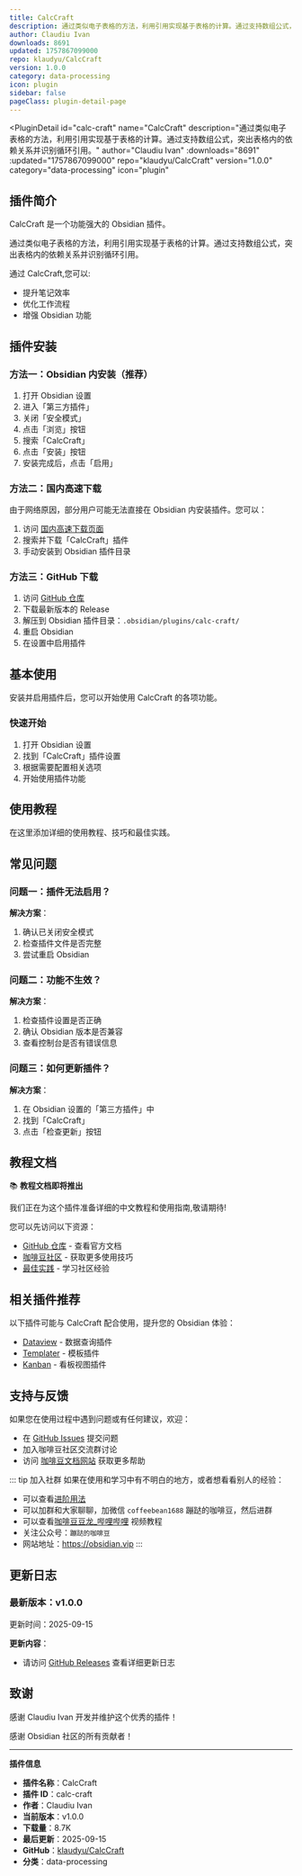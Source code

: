 ```yaml
---
title: CalcCraft
description: 通过类似电子表格的方法，利用引用实现基于表格的计算。通过支持数组公式，突出表格内的依赖关系并识别循环引用。
author: Claudiu Ivan
downloads: 8691
updated: 1757867099000
repo: klaudyu/CalcCraft
version: 1.0.0
category: data-processing
icon: plugin
sidebar: false
pageClass: plugin-detail-page
---
```


<PluginDetail
  id="calc-craft"
  name="CalcCraft"
  description="通过类似电子表格的方法，利用引用实现基于表格的计算。通过支持数组公式，突出表格内的依赖关系并识别循环引用。"
  author="Claudiu Ivan"
  :downloads="8691"
  :updated="1757867099000"
  repo="klaudyu/CalcCraft"
  version="1.0.0"
  category="data-processing"
  icon="plugin"
>

<!-- AUTO_GENERATED_START -->
## 插件简介

CalcCraft 是一个功能强大的 Obsidian 插件。

通过类似电子表格的方法，利用引用实现基于表格的计算。通过支持数组公式，突出表格内的依赖关系并识别循环引用。

通过 CalcCraft,您可以:

- 提升笔记效率
- 优化工作流程
- 增强 Obsidian 功能

<!-- AUTO_GENERATED_END -->

<!-- AUTO_GENERATED_START -->
## 插件安装

### 方法一：Obsidian 内安装（推荐）

1. 打开 Obsidian 设置
2. 进入「第三方插件」
3. 关闭「安全模式」
4. 点击「浏览」按钮
5. 搜索「CalcCraft」
6. 点击「安装」按钮
7. 安装完成后，点击「启用」

### 方法二：国内高速下载

由于网络原因，部分用户可能无法直接在 Obsidian 内安装插件。您可以：

1. 访问 [国内高速下载页面](/zh/documentation/obsidian-plugins-download.html)
2. 搜索并下载「CalcCraft」插件
3. 手动安装到 Obsidian 插件目录

### 方法三：GitHub 下载

1. 访问 [GitHub 仓库](https://github.com/klaudyu/CalcCraft)
2. 下载最新版本的 Release
3. 解压到 Obsidian 插件目录：`.obsidian/plugins/calc-craft/`
4. 重启 Obsidian
5. 在设置中启用插件

## 基本使用

安装并启用插件后，您可以开始使用 CalcCraft 的各项功能。

### 快速开始

1. 打开 Obsidian 设置
2. 找到「CalcCraft」插件设置
3. 根据需要配置相关选项
4. 开始使用插件功能

<!-- AUTO_GENERATED_END -->

<!-- CUSTOM_CONTENT_START:tutorial -->
## 使用教程

在这里添加详细的使用教程、技巧和最佳实践。

<!-- CUSTOM_CONTENT_END:tutorial -->

<!-- SHARED_CONTENT_START -->
## 常见问题

### 问题一：插件无法启用？

**解决方案**：
1. 确认已关闭安全模式
2. 检查插件文件是否完整
3. 尝试重启 Obsidian

### 问题二：功能不生效？

**解决方案**：
1. 检查插件设置是否正确
2. 确认 Obsidian 版本是否兼容
3. 查看控制台是否有错误信息

### 问题三：如何更新插件？

**解决方案**：
1. 在 Obsidian 设置的「第三方插件」中
2. 找到「CalcCraft」
3. 点击「检查更新」按钮

## 教程文档

📚 **教程文档即将推出**

我们正在为这个插件准备详细的中文教程和使用指南,敬请期待!

您可以先访问以下资源：
- [GitHub 仓库](https://github.com/klaudyu/CalcCraft) - 查看官方文档
- [咖啡豆社区](/zh/bases/) - 获取更多使用技巧
- [最佳实践](/zh/best-practices/) - 学习社区经验

## 相关插件推荐

以下插件可能与 CalcCraft 配合使用，提升您的 Obsidian 体验：

- [Dataview](/zh/plugins/dataview.html) - 数据查询插件
- [Templater](/zh/plugins/templater-obsidian.html) - 模板插件
- [Kanban](/zh/plugins/obsidian-kanban.html) - 看板视图插件

## 支持与反馈

如果您在使用过程中遇到问题或有任何建议，欢迎：

- 在 [GitHub Issues](https://github.com/klaudyu/CalcCraft/issues) 提交问题
- 加入咖啡豆社区交流群讨论
- 访问 [咖啡豆文档网站](https://obsidian.vip) 获取更多帮助

::: tip 加入社群
如果在使用和学习中有不明白的地方，或者想看看别人的经验：
- 可以查看[进阶用法](/zh/advanced)
- 可以加群和大家聊聊，加微信 `coffeebean1688` 蹦跶的咖啡豆，然后进群
- 可以查看[咖啡豆豆龙_哔哩哔哩](https://space.bilibili.com/618777356) 视频教程
- 关注公众号：`蹦跶的咖啡豆`
- 网站地址：https://obsidian.vip
:::
<!-- SHARED_CONTENT_END -->

<!-- AUTO_GENERATED_START -->
## 更新日志

### 最新版本：v1.0.0

更新时间：2025-09-15

**更新内容**：
- 请访问 [GitHub Releases](https://github.com/klaudyu/CalcCraft/releases) 查看详细更新日志

## 致谢

感谢 Claudiu Ivan 开发并维护这个优秀的插件！

感谢 Obsidian 社区的所有贡献者！

---

**插件信息**
- **插件名称**：CalcCraft
- **插件 ID**：calc-craft
- **作者**：Claudiu Ivan
- **当前版本**：v1.0.0
- **下载量**：8.7K
- **最后更新**：2025-09-15
- **GitHub**：[klaudyu/CalcCraft](https://github.com/klaudyu/CalcCraft)
- **分类**：data-processing
<!-- AUTO_GENERATED_END -->

</PluginDetail>

